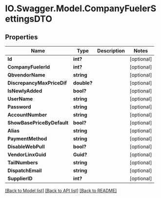 # IO.Swagger.Model.CompanyFuelerSettingsDTO
## Properties

Name | Type | Description | Notes
------------ | ------------- | ------------- | -------------
**Id** | **int?** |  | [optional] 
**CompanyFuelerId** | **int?** |  | [optional] 
**QbvendorName** | **string** |  | [optional] 
**DiscrepancyMaxPriceDif** | **double?** |  | [optional] 
**IsNewlyAdded** | **bool?** |  | [optional] 
**UserName** | **string** |  | [optional] 
**Password** | **string** |  | [optional] 
**AccountNumber** | **string** |  | [optional] 
**ShowBasePriceByDefault** | **bool?** |  | [optional] 
**Alias** | **string** |  | [optional] 
**PaymentMethod** | **string** |  | [optional] 
**DisableWebPull** | **bool?** |  | [optional] 
**VendorLinxGuid** | **Guid?** |  | [optional] 
**TailNumbers** | **string** |  | [optional] 
**DispatchEmail** | **string** |  | [optional] 
**SupplierID** | **int?** |  | [optional] 

[[Back to Model list]](../README.md#documentation-for-models) [[Back to API list]](../README.md#documentation-for-api-endpoints) [[Back to README]](../README.md)

